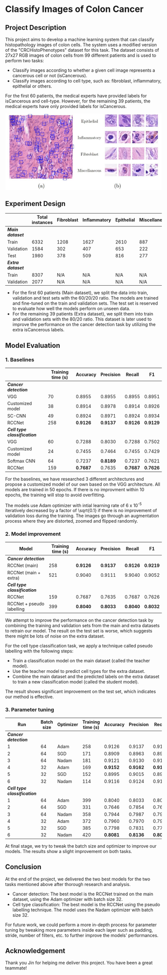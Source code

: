 # Classify Images of Colon Cancer
## Project Description
This project aims to  develop a machine learning system that can classify histopathology images of colon cells. The system uses a modified version of the "CRCHistoPhenotypes" dataset for this task. The dataset consists of 27x27 RGB images of colon cells from 99 different patients and is used to perform two tasks:
- Classify images according to whether a given cell image represents a cancerous cell or not (isCancerous).
- Classify images according to cell type, such as: fibroblast, inflammatory, epithelial or others.

For the first 60 patients, the medical experts have provided labels for isCancerous and cell-type. However, for the remaining 39 patients, the medical experts have only provided labels for isCancerous.

![(a) Example histopathelogy image of the colon with individual cells marked with "blue" rectangles of size 27x27. (b) Example of different cell types present in histopathelogy images of the colon.](Images/cells.png)

## Experiment Design
| | Total instances | Fibroblast | Inflammatory | Epithelial | Miscellaneous | Normal | Cancerous |
| ------ | ------ | ------ | ------ | ------ | ------ | ------ | ------ |
| _**Main dataset**_ |
| Train | 6332 | 1208 | 1627 | 2610 | 887 | 3722 | 2610 |
| Validation | 1584 | 302 | 407 | 653 | 222 | 931 | 653 |
| Test | 1980 | 378 | 509 | 816 | 277 | 1164 | 816 |
| _**Extra dataset**_ |
| Train | 8307 | N/A | N/A | N/A | N/A | 5915 | 2392 |
|Validation | 2077 | N/A | N/A | N/A | N/A| 1479 | 598 |

- For the first 60 patients (Main dataset), we split the data into train, validation and test sets with the 60/20/20 ratio. The models are trained and fine-tuned on the train and validation sets. The test set is reserved to evaluate how well the models perform on unseen data. 
- For the remaining 39 patients (Extra dataset), we split them into train and validation sets with the 80/20 ratio. This dataset is later used to improve the performance on the cancer detection task by utilizing the extra isCancerous labels.

## Model Evaluation
### 1. Baselines 
| | Training time (s) | Accuracy | Precision | Recall | F1 |
| ------ | ------ | ------ | ------ | ------ | ------ | 
| _**Cancer detection**_ |
| VGG | 70 | 0.8955 | 0.8955 | 0.8955 | 0.8951 |
| Customized model | 38 | 0.8914 | 0.8978 | 0.8914 | 0.8926 |
| SC-CNN | 49 | 0.8924 | 0.8971 | 0.8924 | 0.8934 | 
| RCCNet | 258 | **0.9126** | **0.9137** | **0.9126** | **0.9129** |
| _**Cell type classification**_ |
| VGG | 60 | 0.7288 | 0.8030 | 0.7288 | 0.7502 |
| Customized model | 24 | 0.7455 | 0.7464 | 0.7455 | 0.7429 |
|Softmax CNN | 64 | 0.7237 | **0.8189** | 0.7237 | 0.7621 |
| RCCNet | 159 | **0.7687** | 0.7635 | **0.7687** | **0.7626** |   

For the baselines, we have researched 3 different architectures and propose a customized model of our own based on the VGG architecture. All models are trained in 50 epochs. If there is no improvment within 10 epochs, the training will stop to avoid overfitting.

The models use Adam optimizer with intial learning rate of 6 x 10<sup>-5</sup> iteratively decreased by a factor of \sqrt{0.1} if there is no improvement of validation loss during the training. The images  go through an augmentation process where they are distorted, zoomed and flipped randomly. 

### 2. Model improvement 
| Model | Training time (s) | Accuracy | Precision | Recall | F1 |
| ------ | ------ | ------ | ------ | ------ | ------ |
| _**Cancer detection**_ | 
| RCCNet (main) | 258 | **0.9126** | **0.9137** | **0.9126** | **0.9219** |
| RCCNet (main + extra) | 521 | 0.9040 | 0.9111 | 9.9040 | 0.9052 |
| _**Cell type classification**_ |
| RCCNet | 159 | 0.7687 | 0.7635 | 0.7687 | 0.7626 |
| RCCNet + pseudo labelling | 399 | **0.8040** | **0.8033** | **0.8040** | **0.8032** | 

We attempt to improve the performance on the cancer detection task by combining the training and validation sets from the main and extra datasets to retrain our model. The result on the test set is worse, which suggests there might be lots of noise on the extra dataset.

For the cell type classification task, we apply a technique called pseudo labelling with the following steps:
- Train a classification model on the main dataset (called the teacher model).
- Use the teacher model to predict cell types for the extra dataset.
- Combine the main dataset and the predicted labels on the extra dataset to train a new classification model (called the student model).

The result shows significant improvement on the test set, which indicates our method is effective.

### 3. Parameter tuning
| Run | Batch size | Optimizer | Training time (s) | Accuracy | Precision | Recall | F1 |
| ------ | ------ | ------ | ------ | ------ | ------ | ------ | ------ |
| _**Cancer detection**_ |
| 1 | 64 | Adam | 258 | 0.9126 | 0.9137 | 0.9126 | **0.9219** |
| 2 | 64 | SGD | 171 | 0.8909 | 0.8963 | 0.8909 | 0.8919 |
| 3 | 64 | Nadam | 181 | 0.9121 | 0.9130 | 0.9121 | 0.9124 |
| 4 | 32 | Adam | 169 | **0.9152** | **0.9162** | **0.9152** | 0.9154 |
| 5 | 32 | SGD | 152 | 0.8995 | 0.9015 | 0.8995 | 0.9000 |
| 6 | 32 | Nadam | 114 | 0.9116 | 0.9124 | 0.9116 | 0.9118 |
| _**Cell type classification**_ |
| 1 | 64 | Adam | 399 | 0.8040 | 0.8033 | 0.8040 | 0.8032 |
| 2 | 64 | SGD | 331 | 0.7646 | 0.7854 | 0.7646 | 0.7727 | 
| 3 | 64 | Nadam | 358 | 0.7944 | 0.7987 | 0.7944 | 0.7956 |
| 4 | 32 | Adam | 372 | 0.7960 | 0.7970 | 0.7960 | 0.7954 |
| 5 | 32 | SGD | 385 | 0.7798 | 0.7831 | 0.7798 | 0.7799 |
| 6 | 32 | Nadam | 420 | **0.8081** | **0.8136** | **0.8081** | **0.8099** | 

At final stage, we try to tweak the batch size and optimizer to improve our models. The results show a slight improvement on both tasks. 

## Conclusion
At the end of the project, we delivered the two best models for the two tasks mentioned above after thorough research and analysis. 
- Cancer detection: The best model is the RCCNet trained on the main dataset, using the Adam optimizer with batch size 32. 
- Cell type classification: The best model is the RCCNet using the pseudo labelling technique. The model uses the Nadam optimizer with batch size 32.

For future work, we could perform a more in-depth process for parameter tuning by tweaking more parameters inside each layer such as padding, stride, number of filters, etc. to further improve the models' performances.

## Acknowledgement
Thank you Jin for helping me deliver this project. You have been a great teammate!








 

